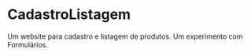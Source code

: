 # CadastroListagem
Um website para cadastro e listagem de produtos. Um experimento com Formulários.
